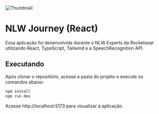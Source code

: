 ![Thumbnail](https://github.com/paulofreyyy/NLW-React/assets/74430831/7db10055-1dc7-49d5-9880-7573bb6f713a)

# NLW Journey (React)

Essa aplicação foi desenvolvida durante o NLW Experts da Rocketseat utilizando React, TypeScript, Tailwind e a SpeechRecognition API.

## Executando

Após clonar o repositório, acesse a pasta do projeto e execute os comandos abaixo:

```sh
npm install
npm run dev
```

Acesse http://localhost:5173 para visualizar a aplicação.
